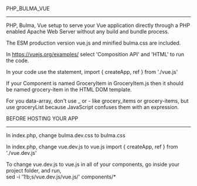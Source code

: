 PHP_BULMA_VUE
****************************************
PHP, Bulma, Vue setup to serve your Vue application directly through a PHP enabled Apache Web Server without any build and bundle process.

The ESM production version vue.js and minified bulma.css are included.

In https://vuejs.org/examples/ select 'Composition API' and 'HTML' to run the code.

In your code use the statement,
import { createApp, ref } from './vue.js'

If your Component is named GroceryItem in GroceryItem.js then it should be named grocery-item in the HTML DOM template.

For you data-array, don't use _ or - like grocery_items or grocery-items, but use groceryList because JavaScript confuses them with an expression.


BEFORE HOSTING YOUR APP
****************************************
In index.php, change bulma.dev.css to bulma.css
    <link rel="stylesheet" href="./bulma.dev.css">  
    
In index.php, change vue.dev.js to vue.js
    import { createApp, ref } from './vue.dev.js'
    
To change vue.dev.js to vue.js in all of your components, go inside your project folder, and run,    
    sed -i '1!b;s/vue.dev.js/vue.js/' components/*

